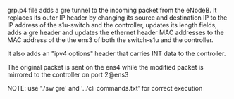 grp.p4 file adds a gre tunnel to the incoming packet from the eNodeB.
It replaces its outer IP header by changing its source and destination
IP to the IP address of the s1u-switch and the controller, updates
its length fields, adds a gre header and updates the ethernet header
MAC addresses to the MAC address of the the ens3 of both the switch-s1u and
the controller.

It also adds an "ipv4 options" header that carries INT data to the controller.

The original packet is sent on the ens4 while the modified packet is mirrored
to the controller on port 2@ens3

NOTE: use './sw gre' and '../cli commands.txt' for correct execution
